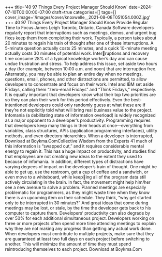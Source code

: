 +++
title='40 97 Things Every Project Manager Should Know'
date=2024-07-10T00:00:00-07:00
draft=true
categories=[]
tags=[]
cover_image='/images/cover/knoxwelle__2021-08-08T051054.000Z.jpg'
+++
40 97 Things Every Project Manager Should Know
Provide Regular 
Time to Focus
James Leigh
Toronto, Ontario, Canada
Software developers regularly report that interruptions such as 
meetings, demos, and urgent bug fixes keep them from completing their work. 
Typically, a person takes about 20 minutes to regain his train of thought after 
one of these interruptions. A 5-minute question actually costs 25 minutes, and 
a quick 10-minute meeting actually costs 30 minutes of potential work. Interruptions and recovery time consume 28% of a typical knowledge worker’s day 
and can cause undue frustration and stress.
To help address this issue, set aside two hours a day (for example, between 
10:00 a.m. and noon) that are interruption free. Alternately, you may be able 
to plan an entire day when no meetings, questions, email, phones, and other 
distractions are permitted, to allow developers to concentrate and focus on 
their work. Intel and IBM set aside Fridays, calling them “zero-email Fridays” 
and “Think Fridays,” respectively.
It is equally important that developers know what their top two priorities are so 
they can plan their work for this period effectively. Even the best-intentioned 
developers could only randomly guess at what these are if they’re not explicitly 
told what will bring real business value to the project.
Infomania (a debilitating state of information overload) is widely recognized 
as a major opponent to a developer’s productivity. Programming requires 
that developers keep many things in their heads at once—everything from 
variables, class structures, APIs (application programming interfaces), utility 
methods, and even directory hierarchies. When a developer is interrupted, 
Download at Boykma.ComCollective Wisdom from the Experts 41
much of this information is “swapped out,” and it requires considerable mental 
energy to regain it. This has a huge impact on productivity, and studies find 
that employees are not creating new ideas to the extent they used to because 
of infomania.
In addition, different types of distractions have varying degrees of impact on 
the developer’s train of thought. One might be able to get up, use the restroom, 
get a cup of coffee and a sandwich, or even move to a whiteboard, while keeping all of the program data still actively circulating in the brain. In fact, the 
movement might help him/her see a new avenue to solve a problem.
Planned meetings are especially problematic for programmers, as they might 
waste time when they know there is an upcoming item on their schedule. They 
think, “why get started only to be interrupted in 30 minutes?” And great ideas 
that come during meetings may be lost, or stale, by the time the developer gets 
back to his computer to capture them.
Developers’ productivity can also degrade by over 50% for each additional 
simultaneous project. Developers working on three or more projects often 
spend more time attending meetings to explain why they are not making any 
progress than getting any actual work done. When developers must contribute 
to multiple projects, make sure that they are guaranteed at least two full days 
on each project before switching to another. This will minimize the amount of 
time they must spend reintroducing themselves to each project.
Download at Boykma.Com